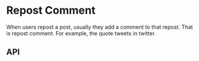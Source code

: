 # Repost Comment
When users repost a post, usually they add a comment to that repost. That is repost comment. For example, the quote tweets in twitter.  
## API
